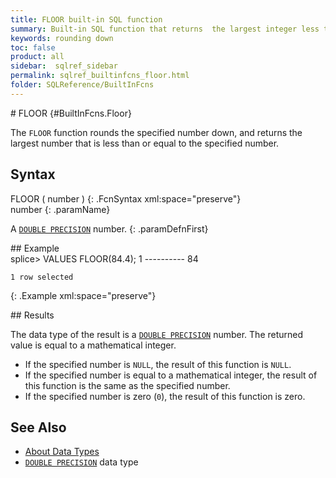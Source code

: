 ```yaml
---
title: FLOOR built-in SQL function
summary: Built-in SQL function that returns  the largest integer less than or equal to a specified numeric value
keywords: rounding down
toc: false
product: all
sidebar:  sqlref_sidebar
permalink: sqlref_builtinfcns_floor.html
folder: SQLReference/BuiltInFcns
---
```

<section>
<div class="TopicContent" data-swiftype-index="true" markdown="1">
# FLOOR   {#BuiltInFcns.Floor}

The `FLOOR` function rounds the specified number down, and returns the
largest number that is less than or equal to the specified number.

## Syntax

<div class="fcnWrapperWide" markdown="1">
    FLOOR ( number )
{: .FcnSyntax xml:space="preserve"}

</div>
<div class="paramList" markdown="1">
number
{: .paramName}

A [`DOUBLE PRECISION`](sqlref_datatypes_doubleprecision.html) number.
{: .paramDefnFirst}

</div>
## Example

<div class="preWrapper" markdown="1">
    splice> VALUES FLOOR(84.4);
    1
    ----------
    84
    
    1 row selected
{: .Example xml:space="preserve"}

</div>
## Results

The data type of the result is a [`DOUBLE
PRECISION`](sqlref_datatypes_doubleprecision.html) number. The returned
value is equal to a mathematical integer.

* If the specified number is `NULL`, the result of this function is
  `NULL`.
* If the specified number is equal to a mathematical integer, the result
  of this function is the same as the specified number.
* If the specified number is zero (`0`), the result of this function is
  zero.

## See Also

* [About Data Types](sqlref_datatypes_numerictypes.html)
* [`DOUBLE PRECISION`](sqlref_datatypes_doubleprecision.html) data type

</div>
</section>

